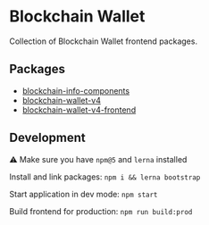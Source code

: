 # Blockchain Wallet

Collection of Blockchain Wallet frontend packages.

## Packages

- [blockchain-info-components](./packages/blockchain-info-components)
- [blockchain-wallet-v4](./packages/blockchain-wallet-v4)
- [blockchain-wallet-v4-frontend](./packages/blockchain-wallet-v4-frontend)

## Development

⚠️ Make sure you have `npm@5` and `lerna` installed

Install and link packages: `npm i && lerna bootstrap`

Start application in dev mode: `npm start`

Build frontend for production: `npm run build:prod`
